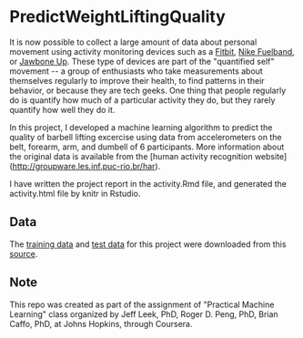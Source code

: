 # PredictWeightLiftingQuality

It is now possible to collect a large amount of data about personal movement using activity monitoring devices such as a [Fitbit](http://www.fitbit.com), [Nike Fuelband](http://www.nike.com/us/en_us/c/nikeplus-fuelband), or [Jawbone Up](https://jawbone.com/up). These type of devices are part of the "quantified self" movement -- a group of enthusiasts who take measurements about themselves regularly to improve their health, to find patterns in their behavior, or because they are tech geeks. One thing that people regularly do is quantify how much of a particular activity they do, but they rarely quantify how well they do it. 

In this project, I developed a machine learning algorithm to predict the quality of barbell lifting excercise using data from accelerometers on the belt, forearm, arm, and dumbell of 6 participants. More information about the original data is available from the [human activity recognition website] (http://groupware.les.inf.puc-rio.br/har).

I have written the project report in the activity.Rmd file, and generated the activity.html file by knitr in Rstudio.

## Data

The [training data](https://d396qusza40orc.cloudfront.net/predmachlearn/pml-training.csv) and [test data](https://d396qusza40orc.cloudfront.net/predmachlearn/pml-testing.csv) for this project were downloaded from this [source](http://groupware.les.inf.puc-rio.br/har).

## Note

This repo was created as part of the assignment of "Practical Machine Learning" class organized by Jeff Leek, PhD, Roger D. Peng, PhD, Brian Caffo, PhD, at Johns Hopkins, through Coursera.
